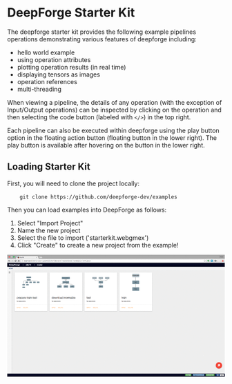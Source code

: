 # DeepForge Starter Kit
The deepforge starter kit provides the following example pipelines operations demonstrating various features of deepforge including:
- hello world example
- using operation attributes
- plotting operation results (in real time)
- displaying tensors as images
- operation references
- multi-threading

When viewing a pipeline, the details of any operation (with the exception of Input/Output operations) can be inspected by clicking on the operation and then selecting the code button (labeled with `</>`) in the top right.

Each pipeline can also be executed within deepforge using the play button option in the floating action button (floating button in the lower right). The play button is available after hovering on the button in the lower right.

## Loading Starter Kit
First, you will need to clone the project locally:

```
    git clone https://github.com/deepforge-dev/examples
```

Then you can load examples into DeepForge as follows:

1. Select "Import Project"
2. Name the new project
3. Select the file to import ('starterkit.webgmex')
4. Click "Create" to create a new project from the example!

![screenshot](../screenshots/steps.gif "")
